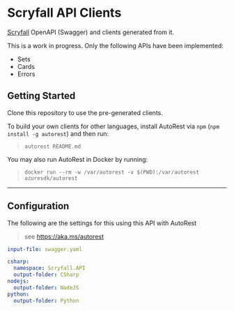 # Scryfall API Clients

[Scryfall](https://scryfall.com/docs/api) OpenAPI (Swagger) and clients generated from it.

This is a work in progress. Only the following APIs have been implemented:
* Sets
* Cards
* Errors

## Getting Started 
Clone this repository to use the pre-generated clients.

To build your own clients for other languages, install AutoRest via `npm` (`npm install -g autorest`) and then run:
> `autorest README.md`

You may also run AutoRest in Docker by running:
> `docker run --rm -w /var/autorest -v $(PWD):/var/autorest azuresdk/autorest`

---

## Configuration 
The following are the settings for this using this API with AutoRest

> see https://aka.ms/autorest

``` yaml 
input-file: swagger.yaml

csharp:
  namespace: Scryfall.API
  output-folder: CSharp
nodejs:
  output-folder: NodeJS
python:
  output-folder: Python
```
